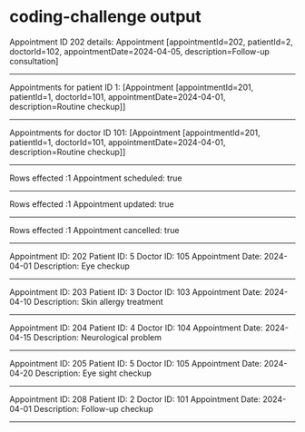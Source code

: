 # coding-challenge output

Appointment ID 202 details: Appointment [appointmentId=202, patientId=2, doctorId=102, appointmentDate=2024-04-05, description=Follow-up consultation]
_____________________________________
Appointments for patient ID 1: [Appointment [appointmentId=201, patientId=1, doctorId=101, appointmentDate=2024-04-01, description=Routine checkup]]
_____________________________________
Appointments for doctor ID 101: [Appointment [appointmentId=201, patientId=1, doctorId=101, appointmentDate=2024-04-01, description=Routine checkup]]
_____________________________________
Rows effected :1
Appointment scheduled: true
_____________________________________
Rows effected :1
Appointment updated: true
_____________________________________
Rows effected :1
Appointment cancelled: true
_____________________________________
Appointment ID: 202
Patient ID: 5
Doctor ID: 105
Appointment Date: 2024-04-01
Description: Eye checkup
_____________________________________
Appointment ID: 203
Patient ID: 3
Doctor ID: 103
Appointment Date: 2024-04-10
Description: Skin allergy treatment
_____________________________________
Appointment ID: 204
Patient ID: 4
Doctor ID: 104
Appointment Date: 2024-04-15
Description: Neurological problem
_____________________________________
Appointment ID: 205
Patient ID: 5
Doctor ID: 105
Appointment Date: 2024-04-20
Description: Eye sight checkup
_____________________________________
Appointment ID: 208
Patient ID: 2
Doctor ID: 101
Appointment Date: 2024-04-01
Description: Follow-up checkup
_____________________________________
